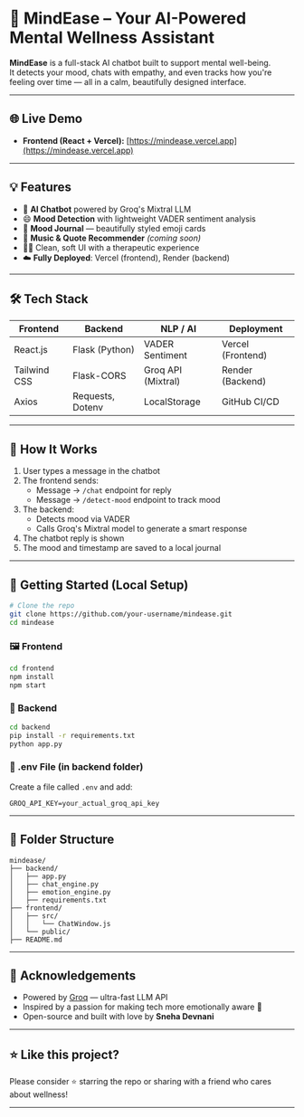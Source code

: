 
# 💬 MindEase – Your AI-Powered Mental Wellness Assistant

**MindEase** is a full-stack AI chatbot built to support mental well-being.  
It detects your mood, chats with empathy, and even tracks how you're feeling over time — all in a calm, beautifully designed interface.

---

## 🌐 Live Demo

- **Frontend (React + Vercel):** [https://mindease.vercel.app](https://mindease.vercel.app)

---

## 💡 Features

- 🧠 **AI Chatbot** powered by Groq's Mixtral LLM  
- 😄 **Mood Detection** with lightweight VADER sentiment analysis  
- 📒 **Mood Journal** — beautifully styled emoji cards  
- 🎵 **Music & Quote Recommender** *(coming soon)*  
- 🧘‍♀️ Clean, soft UI with a therapeutic experience  
- ☁️ **Fully Deployed**: Vercel (frontend), Render (backend)

---

## 🛠 Tech Stack

| Frontend        | Backend           | NLP / AI         | Deployment         |
|-----------------|-------------------|------------------|--------------------|
| React.js        | Flask (Python)    | VADER Sentiment  | Vercel (Frontend)  |
| Tailwind CSS    | Flask-CORS        | Groq API (Mixtral) | Render (Backend)  |
| Axios           | Requests, Dotenv  | LocalStorage      | GitHub CI/CD       |

---

## 🧠 How It Works

1. User types a message in the chatbot
2. The frontend sends:
   - Message → `/chat` endpoint for reply
   - Message → `/detect-mood` endpoint to track mood
3. The backend:
   - Detects mood via VADER
   - Calls Groq's Mixtral model to generate a smart response
4. The chatbot reply is shown
5. The mood and timestamp are saved to a local journal

---

## 🚀 Getting Started (Local Setup)

```bash
# Clone the repo
git clone https://github.com/your-username/mindease.git
cd mindease
```

### 🖼 Frontend

```bash
cd frontend
npm install
npm start
```

### 🧠 Backend

```bash
cd backend
pip install -r requirements.txt
python app.py
```

### 🔐 .env File (in backend folder)

Create a file called `.env` and add:

```env
GROQ_API_KEY=your_actual_groq_api_key
```

---

## 📁 Folder Structure

```
mindease/
├── backend/
│   ├── app.py
│   ├── chat_engine.py
│   ├── emotion_engine.py
│   ├── requirements.txt
├── frontend/
│   ├── src/
│   │   └── ChatWindow.js
│   └── public/
├── README.md
```

---

## 🙌 Acknowledgements

- Powered by [Groq](https://groq.com/) — ultra-fast LLM API
- Inspired by a passion for making tech more emotionally aware 💜
- Open-source and built with love by 
**Sneha Devnani**

---

## ⭐ Like this project?

Please consider ⭐ starring the repo or sharing with a friend who cares about wellness!

---

